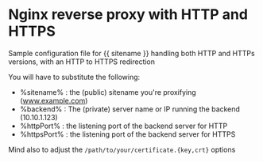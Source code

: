 # Nginx reverse proxy with HTTP and HTTPS

Sample configuration file for {{ sitename }} handling both HTTP and HTTPs versions, with an HTTP to HTTPS redirection


You will have to substitute the following:
- %sitename% : the (public) sitename you're proxifying (www.example.com)
- %backend% : The (private) server name or IP running the backend (10.10.1.123)
- %httpPort% : the listening port of the backend server for HTTP
- %httpsPort% : the listening port of the backend server for HTTPS

Mind also to adjust the `/path/to/your/certificate.{key,crt}` options
